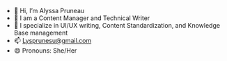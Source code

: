 - 👋 Hi, I’m Alyssa Pruneau
- 👀 I am a Content Manager and Technical Writer
- 🌱 I specialize in UI/UX writing, Content Standardization, and Knowledge Base management
- 📫 Lysprunesu@gmail.com
- 😄 Pronouns: She/Her

<!---
Lyspruneau/Lyspruneau is a ✨ special ✨ repository because its `README.md` (this file) appears on your GitHub profile.
You can click the Preview link to take a look at your changes.
--->
